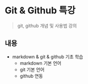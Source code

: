# Git & Github 특강

> git, github 개념 및 사용법 강의

## 내용

* markdown & git & github 기초 학습
  * markdown 기본 언어
  * git 기본 언어
  * github 연동